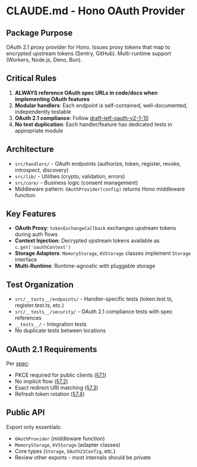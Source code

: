 # CLAUDE.md - Hono OAuth Provider

## Package Purpose
OAuth 2.1 proxy provider for Hono. Issues proxy tokens that map to encrypted upstream tokens (Sentry, GitHub). Multi-runtime support (Workers, Node.js, Deno, Bun).

## Critical Rules
1. **ALWAYS reference OAuth spec URLs in code/docs when implementing OAuth features**
2. **Modular handlers**: Each endpoint is self-contained, well-documented, independently testable
3. **OAuth 2.1 compliance**: Follow [draft-ietf-oauth-v2-1-10](https://datatracker.ietf.org/doc/html/draft-ietf-oauth-v2-1-10)
4. **No test duplication**: Each handler/feature has dedicated tests in appropriate module

## Architecture
- `src/handlers/` - OAuth endpoints (authorize, token, register, revoke, introspect, discovery)
- `src/lib/` - Utilities (crypto, validation, errors)
- `src/core/` - Business logic (consent management)
- Middleware pattern: `OAuthProvider(config)` returns Hono middleware function

## Key Features
- **OAuth Proxy**: `tokenExchangeCallback` exchanges upstream tokens during auth flows
- **Context Injection**: Decrypted upstream tokens available as `c.get('oauthContext')`
- **Storage Adapters**: `MemoryStorage`, `KVStorage` classes implement `Storage` interface
- **Multi-Runtime**: Runtime-agnostic with pluggable storage

## Test Organization
- `src/__tests__/endpoints/` - Handler-specific tests (token.test.ts, register.test.ts, etc.)
- `src/__tests__/security/` - OAuth 2.1 compliance tests with spec references
- `__tests__/` - Integration tests
- No duplicate tests between locations

## OAuth 2.1 Requirements
Per [spec](https://datatracker.ietf.org/doc/html/draft-ietf-oauth-v2-1-10):
- PKCE required for public clients ([§7.1](https://datatracker.ietf.org/doc/html/draft-ietf-oauth-v2-1-10#section-7.1))
- No implicit flow ([§7.2](https://datatracker.ietf.org/doc/html/draft-ietf-oauth-v2-1-10#section-7.2))
- Exact redirect URI matching ([§7.3](https://datatracker.ietf.org/doc/html/draft-ietf-oauth-v2-1-10#section-7.3))
- Refresh token rotation ([§7.4](https://datatracker.ietf.org/doc/html/draft-ietf-oauth-v2-1-10#section-7.4))

## Public API
Export only essentials:
- `OAuthProvider` (middleware function)
- `MemoryStorage`, `KVStorage` (adapter classes)
- Core types (`Storage`, `OAuth21Config`, etc.)
- Review other exports - most internals should be private